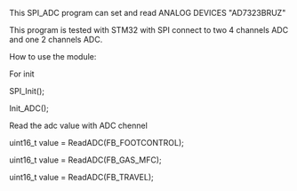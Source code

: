This SPI_ADC program can set and read ANALOG DEVICES "AD7323BRUZ"

This program is tested with STM32 with SPI connect to two 4 channels ADC and one 2 channels ADC.

How to use the module:

For init

SPI_Init();

Init_ADC();


Read the adc value with ADC chennel

uint16_t value = ReadADC(FB_FOOTCONTROL);

uint16_t value = ReadADC(FB_GAS_MFC);

uint16_t value = ReadADC(FB_TRAVEL);
